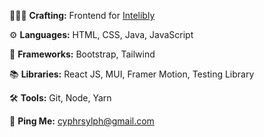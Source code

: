 👩🏻‍💻 **Crafting:** Frontend for [Intelibly](https://github.com/Intelibly)

⚙️ **Languages:** HTML, CSS, Java, JavaScript

📐 **Frameworks:** Bootstrap, Tailwind

📚 **Libraries:** React JS, MUI, Framer Motion, Testing Library

🛠️ **Tools:** Git, Node, Yarn

📮 **Ping Me:** <cyphrsylph@gmail.com>
